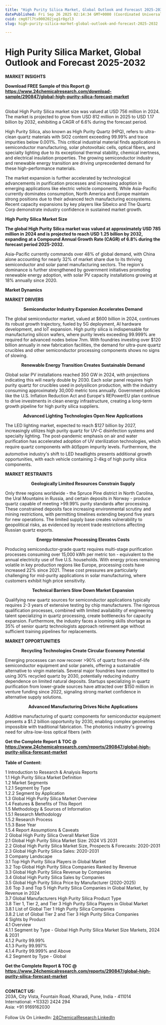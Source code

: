 ```yaml
---
title: "High Purity Silica Market, Global Outlook and Forecast 2025-2032"
datePublished: Fri Sep 26 2025 02:14:34 GMT+0000 (Coordinated Universal Time)
cuid: cmg07l7tx000202jxg1r8gzl3
slug: high-purity-silica-market-global-outlook-and-forecast-2025-2032

---
```


# High Purity Silica Market, Global Outlook and Forecast 2025-2032

<p>
</p><p><strong>MARKET INSIGHTS</strong></p><p>
</p><div><b>Download FREE Sample of this Report @ 
            <a href="https://www.24chemicalresearch.com/download-sample/290847/global-high-purity-silica-forecast-market">
            https://www.24chemicalresearch.com/download-sample/290847/global-high-purity-silica-forecast-market</a></b></div><br><p>Global High Purity Silica market size was valued at USD 756 million in 2024. The market is projected to grow from USD 812 million in 2025 to USD 1.17 billion by 2032, exhibiting a CAGR of 6.6% during the forecast period.</p><p>
</p><p>High Purity Silica, also known as High Purity Quartz (HPQ), refers to ultra-clean quartz materials with SiO2 content exceeding 99.99% and trace impurities below 0.001%. This critical industrial material finds applications in semiconductor manufacturing, solar photovoltaic cells, optical fibers, and specialty lighting due to its exceptional thermal stability, chemical inertness, and electrical insulation properties. The growing semiconductor industry and renewable energy transition are driving unprecedented demand for these high-performance materials.</p><p>
</p><p>The market expansion is further accelerated by technological advancements in purification processes and increasing adoption in emerging applications like electric vehicle components. While Asia-Pacific currently dominates consumption, North America and Europe maintain strong positions due to their advanced tech manufacturing ecosystems. Recent capacity expansions by key players like Sibelco and The Quartz Corp demonstrate industry confidence in sustained market growth.</p><p>
</p><p>
<strong>High Purity Silica Market Size</strong></p><p>
</p><p><strong>The global High Purity Silica market was valued at approximately USD 785 million in 2024 and is projected to reach USD 1.25 billion by 2032, expanding at a Compound Annual Growth Rate (CAGR) of 6.8% during the forecast period 2025-2032.</strong></p><p>
</p><p>Asia-Pacific currently commands over 48% of global demand, with China alone accounting for nearly 32% of market share due to its thriving semiconductor and solar panel manufacturing sectors. The region's dominance is further strengthened by government initiatives promoting renewable energy adoption, with solar PV capacity installations growing at 18% annually since 2020.</p><p>
<strong>Market Dynamics</strong></p><p>
<strong>MARKET DRIVERS</strong></p><p>
</p><p style="text-align:center"><strong>Semiconductor Industry Expansion Accelerates Demand</strong></p><p>
</p><p>The global semiconductor market, valued at $600 billion in 2024, continues its robust growth trajectory, fueled by 5G deployment, AI hardware development, and IoT expansion. High purity silica is indispensable for manufacturing silicon wafers, where purity levels exceeding 99.999% are required for advanced nodes below 7nm. With foundries investing over $120 billion annually in new fabrication facilities, the demand for ultra-pure quartz crucibles and other semiconductor processing components shows no signs of slowing.</p><p>
</p><p style="text-align:center"><strong>Renewable Energy Transition Creates Sustainable Demand</strong></p><p>
</p><p>Global solar PV installations reached 350 GW in 2024, with projections indicating this will nearly double by 2030. Each solar panel requires high purity quartz for crucibles used in polysilicon production, with the industry consuming approximately 30,000 metric tons annually. Government policies like the U.S. Inflation Reduction Act and Europe's REPowerEU plan continue to drive investments in clean energy infrastructure, creating a long-term growth pipeline for high purity silica suppliers.</p><p>
</p><p style="text-align:center"><strong>Advanced Lighting Technologies Open New Applications</strong></p><p>
</p><p>The LED lighting market, expected to reach $127 billion by 2027, increasingly utilizes high purity quartz for UV-C disinfection systems and specialty lighting. The post-pandemic emphasis on air and water purification has accelerated adoption of UV sterilization technologies, which require quartz components with â¤5ppm impurity levels. Furthermore, the automotive industry's shift to LED headlights presents additional growth opportunities, with each vehicle containing 2-4kg of high purity silica components.</p><p>
<strong>MARKET RESTRAINTS</strong></p><p>
</p><p style="text-align:center"><strong>Geologically Limited Resources Constrain Supply</strong></p><p>
</p><p>Only three regions worldwide - the Spruce Pine district in North Carolina, the Ural Mountains in Russia, and certain deposits in Norway - produce quartz capable of meeting &gt;99.99% purity standards after processing. These constrained deposits face increasing environmental scrutiny and mining restrictions, with permitting timelines extending beyond five years for new operations. The limited supply base creates vulnerability to geopolitical risks, as evidenced by recent trade restrictions affecting Russian quartz exports.</p><p>
</p><p style="text-align:center"><strong>Energy-Intensive Processing Elevates Costs</strong></p><p>
</p><p>Producing semiconductor-grade quartz requires multi-stage purification processes consuming over 15,000 kWh per metric ton - equivalent to the annual electricity use of five U.S. households. With energy prices remaining volatile in key production regions like Europe, processing costs have increased 22% since 2021. These cost pressures are particularly challenging for mid-purity applications in solar manufacturing, where customers exhibit high price sensitivity.</p><p>
</p><p style="text-align:center"><strong>Technical Barriers Slow Down Market Expansion</strong></p><p>
</p><p>Qualifying new quartz sources for semiconductor applications typically requires 2-3 years of extensive testing by chip manufacturers. The rigorous qualification processes, combined with limited availability of engineering talent specializing in quartz processing, create bottlenecks for capacity expansion. Furthermore, the industry faces a looming skills shortage as 35% of senior quartz technologists approach retirement age without sufficient training pipelines for replacements.</p><p>
<strong>MARKET OPPORTUNITIES</strong></p><p>
</p><p style="text-align:center"><strong>Recycling Technologies Create Circular Economy Potential</strong></p><p>
</p><p>Emerging processes can now recover &gt;90% of quartz from end-of-life semiconductor equipment and solar panels, offering a sustainable alternative to virgin materials. Several major foundries have committed to using 30% recycled quartz by 2030, potentially reducing industry dependence on limited natural deposits. Startups specializing in quartz purification from lower-grade sources have attracted over $150 million in venture funding since 2022, signaling strong market confidence in alternative supply solutions.</p><p>
</p><p style="text-align:center"><strong>Advanced Manufacturing Drives Niche Applications</strong></p><p>
</p><p>Additive manufacturing of quartz components for semiconductor equipment presents a $1.2 billion opportunity by 2030, enabling complex geometries impossible with traditional fabrication. The photonics industry's growing need for ultra-low-loss optical fibers (with </p>

<div><b>Get the Complete Report & TOC @ 
            <a href="https://www.24chemicalresearch.com/reports/290847/global-high-purity-silica-forecast-market">
            https://www.24chemicalresearch.com/reports/290847/global-high-purity-silica-forecast-market</a></b></div><br>
            <b>Table of Content:</b><p>1 Introduction to Research & Analysis Reports<br />
 1.1 High Purity Silica Market Definition<br />
 1.2 Market Segments<br />
 1.2.1 Segment by Type<br />
 1.2.2 Segment by Application<br />
 1.3 Global High Purity Silica Market Overview<br />
 1.4 Features & Benefits of This Report<br />
 1.5 Methodology & Sources of Information<br />
 1.5.1 Research Methodology<br />
 1.5.2 Research Process<br />
 1.5.3 Base Year<br />
 1.5.4 Report Assumptions & Caveats<br />
2 Global High Purity Silica Overall Market Size<br />
 2.1 Global High Purity Silica Market Size: 2024 VS 2031<br />
 2.2 Global High Purity Silica Market Size, Prospects & Forecasts: 2020-2031<br />
 2.3 Global High Purity Silica Sales: 2020-2031<br />
3 Company Landscape<br />
 3.1 Top High Purity Silica Players in Global Market<br />
 3.2 Top Global High Purity Silica Companies Ranked by Revenue<br />
 3.3 Global High Purity Silica Revenue by Companies<br />
 3.4 Global High Purity Silica Sales by Companies<br />
 3.5 Global High Purity Silica Price by Manufacturer (2020-2025)<br />
 3.6 Top 3 and Top 5 High Purity Silica Companies in Global Market, by Revenue in 2024<br />
 3.7 Global Manufacturers High Purity Silica Product Type<br />
 3.8 Tier 1, Tier 2, and Tier 3 High Purity Silica Players in Global Market<br />
 3.8.1 List of Global Tier 1 High Purity Silica Companies<br />
 3.8.2 List of Global Tier 2 and Tier 3 High Purity Silica Companies<br />
4 Sights by Product<br />
 4.1 Overview<br />
 4.1.1 Segment by Type - Global High Purity Silica Market Size Markets, 2024 & 2031<br />
 4.1.2 Purity 99.99%<br />
 4.1.3 Purity 99.997%<br />
 4.1.4 Purity 99.999% and Above<br />
 4.2 Segment by Type - Global </p>

<div><b>Get the Complete Report & TOC @ 
            <a href="https://www.24chemicalresearch.com/reports/290847/global-high-purity-silica-forecast-market">
            https://www.24chemicalresearch.com/reports/290847/global-high-purity-silica-forecast-market</a></b></div><br>

<b>CONTACT US:</b><br>
            203A, City Vista, Fountain Road, Kharadi, Pune, India - 411014<br>
            International: +1(332) 2424 294<br>
            Asia: +91 9169162030 <br><br>
            Follow Us On LinkedIn: <a href="https://www.linkedin.com/company/24chemicalresearch/">24ChemicalResearch LinkedIn</a>